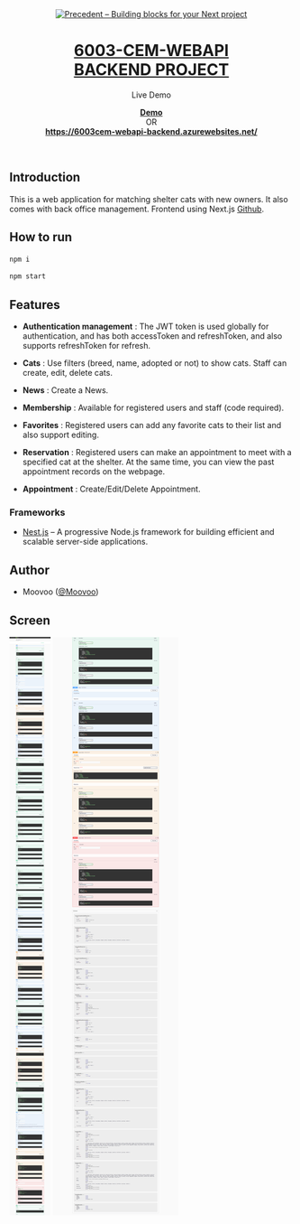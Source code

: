 <div align="center">
  <a href="https://6003-cem-webapi-frontend.vercel.app/">
    <img alt="Precedent – Building blocks for your Next project" src="https://camo.githubusercontent.com/5f54c0817521724a2deae8dedf0c280a589fd0aa9bffd7f19fa6254bb52e996a/68747470733a2f2f6e6573746a732e636f6d2f696d672f6c6f676f2d736d616c6c2e737667" height="200">
    <h1 align="center">6003-CEM-WEBAPI <br />BACKEND PROJECT</h1>
  </a>
</div>

<p align="center">
  Live Demo
</p>

<p align="center">
  <a href="https://6003cem-webapi-backend.azurewebsites.net/"><strong>Demo</strong></a>
  <br />
  OR
  <br />
  <a href="https://6003cem-webapi-backend.azurewebsites.net/"><strong>https://6003cem-webapi-backend.azurewebsites.net/</strong></a>
</p>
<br/>

## Introduction

This is a web application for matching shelter cats with new owners. It also comes with back office management. Frontend using Next.js [Github](https://github.com/kjjkjjzyayufqza/6003CEM-WEBAPI-FRONTEND).

## How to run

```bash
npm i
```

```bash
npm start
```

## Features

- **Authentication management** : The JWT token is used globally for authentication, and has both accessToken and refreshToken, and also supports refreshToken for refresh.

- **Cats** : Use filters (breed, name, adopted or not) to show cats. Staff can create, edit, delete cats.

- **News** : Create a News.

- **Membership** : Available for registered users and staff (code required).

- **Favorites** : Registered users can add any favorite cats to their list and also support editing.

- **Reservation** : Registered users can make an appointment to meet with a specified cat at the shelter. At the same time, you can view the past appointment records on the webpage.

- **Appointment** : Create/Edit/Delete Appointment.

### Frameworks

- [Nest.js](https://github.com/nestjs/nest) – A progressive Node.js framework for building efficient and scalable server-side applications.

## Author

- Moovoo ([@Moovoo](https://github.com/kjjkjjzyayufqza))

## Screen

<img alt="Precedent – Building blocks for your Next project" src="screen1.png">

<img alt="Precedent – Building blocks for your Next project" src="screen2.png">
